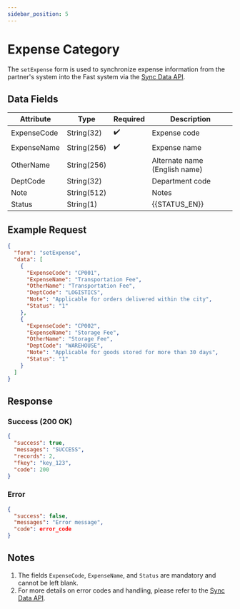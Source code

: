 ```yaml
---
sidebar_position: 5
---
```


# Expense Category

The `setExpense` form is used to synchronize expense information from the partner's system into the Fast system via the [Sync Data API](../sync-data).

## Data Fields

| Attribute    | Type        | Required | Description          |
|--------------|-------------|----------|----------------------|
| ExpenseCode  | String(32)  | ✔️       | Expense code         |
| ExpenseName  | String(256) | ✔️       | Expense name         |
| OtherName    | String(256) |          | Alternate name (English name) |
| DeptCode     | String(32) |          | Department code      |
| Note         | String(512) |          | Notes                |
| Status       | String(1)   |       | {{STATUS_EN}}|

## Example Request

```json
{
  "form": "setExpense",
  "data": [
    {
      "ExpenseCode": "CP001",
      "ExpenseName": "Transportation Fee",
      "OtherName": "Transportation Fee",
      "DeptCode": "LOGISTICS",
      "Note": "Applicable for orders delivered within the city",
      "Status": "1"
    },
    {
      "ExpenseCode": "CP002",
      "ExpenseName": "Storage Fee",
      "OtherName": "Storage Fee",
      "DeptCode": "WAREHOUSE",
      "Note": "Applicable for goods stored for more than 30 days",
      "Status": "1"
    }
  ]
}
```

## Response

### Success (200 OK)

```json
{
  "success": true,
  "messages": "SUCCESS",
  "records": 2,
  "fkey": "key_123",
  "code": 200
}
```

### Error

```json
{
  "success": false,
  "messages": "Error message",
  "code": error_code
}
```

## Notes

1. The fields `ExpenseCode`, `ExpenseName`, and `Status` are mandatory and cannot be left blank.
2. For more details on error codes and handling, please refer to the [Sync Data API](../sync-data).